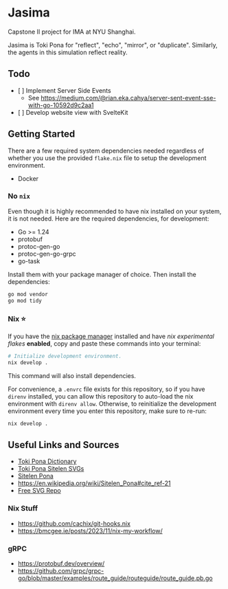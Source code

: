 # Jasima

Capstone II project for IMA at NYU Shanghai.

Jasima is Toki Pona for "reflect", "echo", "mirror", or "duplicate". Similarly, the agents in this simulation reflect reality.

## Todo

- \[ \] Implement Server Side Events
  - See <https://medium.com/@rian.eka.cahya/server-sent-event-sse-with-go-10592d9c2aa1>
- \[ \] Develop website view with SvelteKit

## Getting Started

There are a few required system dependencies needed regardless of whether you use the provided `flake.nix` file to setup the development environment.

- Docker

### No `nix`

Even though it is highly recommended to have nix installed on your system, it is not needed. Here are the required dependencies, for development:

- Go >= 1.24
- protobuf
- protoc-gen-go
- protoc-gen-go-grpc
- go-task

Install them with your package manager of choice. Then install the dependencies:

```bash
go mod vendor
go mod tidy
```

### Nix ⭐

If you have the [nix package manager](https://nixos.org/) installed and have _nix experimental flakes_ **enabled**, copy and paste these commands into your terminal:

```bash
# Initialize development environment.
nix develop .
```

This command will also install dependencies.

For convenience, a `.envrc` file exists for this repository, so if you have `direnv` installed, you can allow this repository to auto-load the nix environment with `direnv allow`. Otherwise, to reinitialize the development environment every time you enter this repository, make sure to re-run:

```bash
nix develop .
```

## Useful Links and Sources

- [Toki Pona Dictionary](https://nimi.li/)
- [Toki Pona Sitelen SVGs](https://drive.google.com/open?id=1JnoEV7DFaZBbAZLaL1MXrqlVGm99onnP)
- [Sitelen Pona](https://en.wikipedia.org/wiki/Sitelen_Pona)
- <https://en.wikipedia.org/wiki/Sitelen_Pona#cite_ref-21>
- [Free SVG Repo](https://www.svgrepo.com/)

### Nix Stuff

- <https://github.com/cachix/git-hooks.nix>
- <https://bmcgee.ie/posts/2023/11/nix-my-workflow/>

### gRPC

- <https://protobuf.dev/overview/>
- <https://github.com/grpc/grpc-go/blob/master/examples/route_guide/routeguide/route_guide.pb.go>
